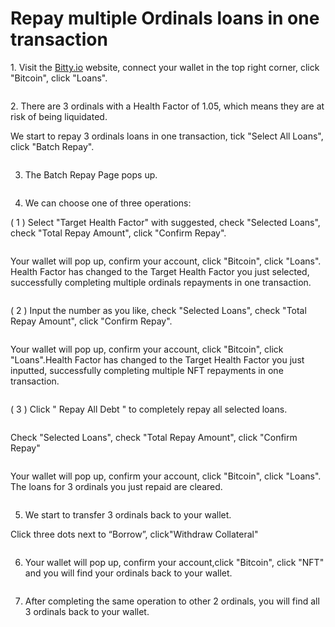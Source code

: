 # Repay multiple Ordinals loans in one transaction

1\. Visit the [Bitty.io](https://bitty.io/lending/bitcoin/nft) website, connect your wallet in the top right corner, click "Bitcoin", click "Loans".

<figure><img src="../../.gitbook/assets/1 (1).jpg" alt=""><figcaption></figcaption></figure>

2\. There are 3 ordinals  with a Health Factor of 1.05, which means they are at risk of being liquidated.

We start to repay 3 ordinals loans in one transaction, tick "Select All Loans", click "Batch Repay".

<figure><img src="../../.gitbook/assets/2 (1).jpg" alt=""><figcaption></figcaption></figure>

3. The Batch Repay Page pops up.

<figure><img src="../../.gitbook/assets/3 (2).jpg" alt=""><figcaption></figcaption></figure>

4. We can choose one of three operations:

&#x20; ( 1 ) Select "Target Health Factor" with suggested, check "Selected Loans", check "Total Repay Amount", click "Confirm Repay".

<figure><img src="../../.gitbook/assets/4 (2).jpg" alt=""><figcaption></figcaption></figure>

Your wallet will pop up, confirm your account, click "Bitcoin", click "Loans". Health Factor has changed to the Target Health Factor you just selected, successfully completing multiple ordinals repayments in one transaction.

<figure><img src="../../.gitbook/assets/5 (1).jpg" alt=""><figcaption></figcaption></figure>

( 2 ) Input the number as you like, check "Selected Loans", check "Total Repay Amount", click "Confirm Repay".

<figure><img src="../../.gitbook/assets/6 (1).jpg" alt=""><figcaption></figcaption></figure>

Your wallet will pop up, confirm your account, click "Bitcoin", click "Loans".Health Factor has changed to the Target Health Factor you just inputted, successfully completing multiple NFT repayments in one transaction.

<figure><img src="../../.gitbook/assets/7 (1).jpg" alt=""><figcaption></figcaption></figure>

( 3 ) Click " Repay All Debt " to completely repay all selected loans.

<figure><img src="../../.gitbook/assets/8 (1).jpg" alt=""><figcaption></figcaption></figure>

Check "Selected Loans", check "Total Repay Amount", click "Confirm Repay"

<figure><img src="../../.gitbook/assets/9 (3).jpg" alt=""><figcaption></figcaption></figure>

Your wallet will pop up, confirm your account, click "Bitcoin", click "Loans". The loans for 3 ordinals you just repaid are cleared.

<figure><img src="../../.gitbook/assets/10 (2).jpg" alt=""><figcaption></figcaption></figure>

5. We start to transfer 3 ordinals back to your wallet.

Click three dots next to “Borrow”, click"Withdraw Collateral"

<figure><img src="../../.gitbook/assets/11 (2).jpg" alt=""><figcaption></figcaption></figure>

6. Your wallet will pop up, confirm your account,click "Bitcoin", click "NFT" and you will find your ordinals back to your wallet.

<figure><img src="../../.gitbook/assets/12.jpg" alt=""><figcaption></figcaption></figure>

7. After completing the same operation to other 2 ordinals, you will find all 3 ordinals back to your wallet.

<figure><img src="../../.gitbook/assets/13.jpg" alt=""><figcaption></figcaption></figure>

